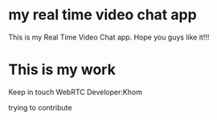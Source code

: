 # my real time video chat app
This is my Real Time Video Chat app. Hope you guys like it!!!

#  This is my work
Keep in touch
WebRTC
Developer:Khom


trying to contribute

